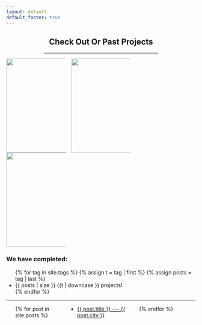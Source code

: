 ```yaml
---
layout: default
default_footer: true
---
```


<div style="padding: 0 100 0 100;">
  <h2 style="text-align: center;">Check Out Or Past Projects</h2>
  <hr>
</div>

<div class="past_projects">

<div style="align: right;">
  <div style="column-count: 3; padding: 0 auto 0 auto">

   <img src="{{ site.url }}/assets/assets/images/Unsorted/20181210_161556.jpg" alt="" height="250px" width="250px"/>

   <img src="{{ site.url }}/assets/images/Unsorted/20190314_142645.jpg" alt="" height="250px" width="250px"/>

   <img src="{{ site.url }}/assets/images/Unsorted/20190314_142648.jpg" alt="" height="250px" width="250px"/>

  </div>
</div>

  <h3>We have completed:</h3>
  <ul class="tags">
    {% for tag in site.tags %}
      {% assign t = tag | first %}
      {% assign posts = tag | last %}
      <li>{{ posts | size }} {{t | downcase }} projects!</li>
    {% endfor %}
  </ul>

  <hr>

  <ul style="column-count: 3">
    {% for post in site.posts %}
      <li>
        <a href="{{ post.url }}">{{ post.title }} --- {{ post.city }}</a>
      </li>
    {% endfor %}
  </ul>

</div>
